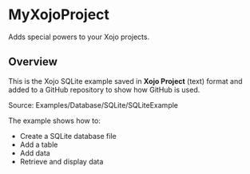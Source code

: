 # MyXojoProject
Adds special powers to your Xojo projects.


## Overview
This is the Xojo SQLite example saved in **Xojo Project** (text) format and added to a GitHub repository to show how GitHub is used.

Source: Examples/Database/SQLite/SQLiteExample

The example shows how to:
* Create a SQLite database file
* Add a table
* Add data
* Retrieve and display data